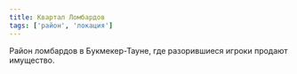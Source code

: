 ```yaml
---
title: Квартал Ломбардов
tags: ['район', 'локация']
---
```


Район ломбардов в Букмекер-Тауне, где разорившиеся игроки продают имущество.
